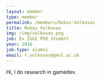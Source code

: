 ```yaml
---
layout: member
type: member
permalink: /members/Rokas-Volkovas
title: Rokas Volkovas
img: /img/volkovas.png
job: Ex IGGI PhD Student
year: 2016
job-type: alumni
email: r.volkovas@qmul.ac.uk
---
```


Hi, I do research in gamedev.

